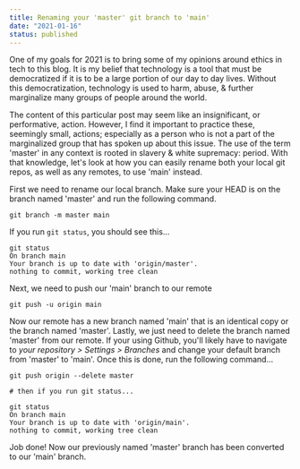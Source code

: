 ```yaml
---
title: Renaming your 'master' git branch to 'main'
date: "2021-01-16"
status: published
---
```


One of my goals for 2021 is to bring some of my opinions around ethics in tech to this blog. It is my belief that technology is a tool that must be democratized if it is to be a large portion of our day to day lives. Without this democratization, technology is used to harm, abuse, &amp; further marginalize many groups of people around the world.

The content of this particular post may seem like an insignificant, or performative, action. However, I find it important to practice these, seemingly small, actions; especially as a person who is not a part of the marginalized group that has spoken up about this issue. The use of the term 'master' in any context is rooted in slavery &amp; white supremacy: period. With that knowledge, let's look at how you can easily rename both your local git repos, as well as any remotes, to use 'main' instead.

First we need to rename our local branch. Make sure your HEAD is on the branch named 'master' and run the following command.

```shell
git branch -m master main
```

If you run `git status`, you should see this...

```shell
git status
On branch main
Your branch is up to date with 'origin/master'.
nothing to commit, working tree clean
```

Next, we need to push our 'main' branch to our remote

```shell
git push -u origin main
```

Now our remote has a new branch named 'main' that is an identical copy or the branch named 'master'. Lastly, we just need to delete the branch named 'master' from our remote. If your using Github, you'll likely have to navigate to _your repository &gt; Settings &gt; Branches_ and change your default branch from 'master' to 'main'. Once this is done, run the following command...

```shell
git push origin --delete master

# then if you run git status...

git status
On branch main
Your branch is up to date with 'origin/main'.
nothing to commit, working tree clean
```

Job done! Now our previously named 'master' branch has been converted to our 'main' branch.
